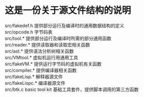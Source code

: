 # 这是一份关于源文件结构的说明  

src/fakedef.h 提供部分运行及编译时的通用数据结构的定义  
src/opcode.h 字节码表  
src/tool.\* 提供部分运行及编译时所需的部分通用函数  
src/reader.\* 提供读取器和读取宏相关函数  
src/ast.\*  提供语法分析树相关函数  
src/VMtool.\* 虚拟机运行用通用工具  
src/fakeVM.\*  提供运行字节码的虚拟机有关函数  
src/compiler.\* 提供编译器相关函数  
src/fakeLisp.\* 解释器源文件  
src/fakeLispc.\* 编译器源文件  
src/btk.c basic tool kit 基础工具套件，提供脚本调用的第三方函数  
